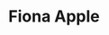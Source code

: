 ---
title: "Fiona Apple"
summary: "Fiona Apple McAfee-Maggart is an American singer-songwriter. She released five albums from 1996 to 2020, all of which reached the top 20 on the U.S. Billboard 200 chart. Apple has received numerous awards and nominations, including three Grammy Awards, two MTV Video Music Awards, and a Billboard Music Award.
The youngest daughter of the actor Brandon Maggart, Apple was born in New York City and was raised alternating between her mother's home in New York and her father's in Los Angeles. Classically trained on piano as a child, she began composing her own songs when she was eight years old. Her debut album, Tidal, containing songs written when she was in her teens, was released in 1996 and received a Grammy Award for Best Female Vocal Rock Performance for the single \"Criminal\". She followed with When the Pawn... , produced by Jon Brion, which was also critically and commercially successful and was certified Platinum.
For her third album, Extraordinary Machine , Apple again collaborated with Brion and began recording the album in 2002. However, Apple was reportedly unhappy with the production and opted not to release the record, leading fans to protest Epic Records, erroneously believing that the label was withholding its release. The album was eventually re-produced without Brion and released in October 2005. The album was certified Gold, and nominated for a Grammy Award for Best Pop Vocal Album. In 2012, she released her fourth studio album, The Idler Wheel..., which received critical praise and was followed by a tour of the United States and was nominated for the Grammy Award for Best Alternative Music Album in 2013. Apple's fifth studio album, Fetch the Bolt Cutters, was released in 2020 to universal acclaim, earning two Grammy Awards: Best Alternative Music Album and Best Rock Performance for the lead single \"Shameika.\""
image: "fiona-apple.jpg"
apple_music_artist_url: "https://music.apple.com/gb/artist/fiona-apple/466131"
wikipedia_url: "https://en.wikipedia.org/wiki/Fiona_Apple"
---